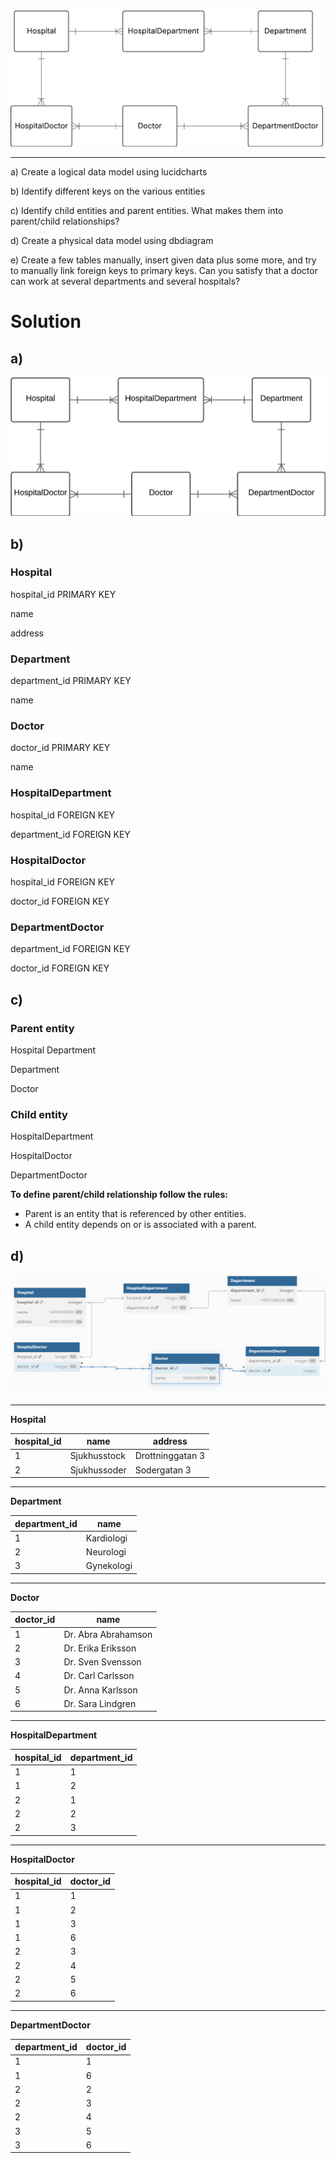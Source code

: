 <img src = "../../assets/conceptual_exercise_hospital.png" width=500>

---
a) Create a logical data model using lucidcharts

b) Identify different keys on the various entities

c) Identify child entities and parent entities. What makes them into parent/child relationships?

d) Create a physical data model using dbdiagram

e) Create a few tables manually, insert given data plus some more, and try to manually link foreign keys to primary keys. Can you satisfy that a doctor can work at several departments and several hospitals?

# Solution

## a)

![alt text](image.png)

## b)

### Hospital

hospital_id PRIMARY KEY

name

address

### Department

department_id PRIMARY KEY

name

### Doctor

doctor_id PRIMARY KEY

name

### HospitalDepartment

hospital_id FOREIGN KEY

department_id FOREIGN KEY

### HospitalDoctor

hospital_id FOREIGN KEY

doctor_id FOREIGN KEY

### DepartmentDoctor

department_id FOREIGN KEY

doctor_id FOREIGN KEY

## c)

### Parent entity

Hospital Department

Department

Doctor

### Child entity

HospitalDepartment

HospitalDoctor

DepartmentDoctor

**To define parent/child relationship follow the rules:**

- Parent is an entity that is referenced by other entities.
- A child entity depends on or is associated with a parent.

## d)

![alt text](image-1.png)

---
**Hospital**

| hospital_id | name         | address          |
| ----------- | ------------ | ---------------- |
| 1           | Sjukhusstock | Drottninggatan 3 |
| 2           | Sjukhussoder | Sodergatan 3     |

---
**Department**

| department_id | name       |
| ------------- | ---------- |
| 1             | Kardiologi |
| 2             | Neurologi  |
| 3             | Gynekologi |

---
**Doctor**

| doctor_id | name                |
| --------- | ------------------- |
| 1         | Dr. Abra Abrahamson |
| 2         | Dr. Erika Eriksson  |
| 3         | Dr. Sven Svensson   |
| 4         | Dr. Carl Carlsson   |
| 5         | Dr. Anna Karlsson   |
| 6         | Dr. Sara Lindgren   |

---
**HospitalDepartment**

| hospital_id | department_id |
| ----------- | ------------- |
| 1           | 1             |
| 1           | 2             |
| 2           | 1             |
| 2           | 2             |
| 2           | 3             |

---
**HospitalDoctor**

| hospital_id | doctor_id |
| ----------- | --------- |
| 1           | 1         |
| 1           | 2         |
| 1           | 3         |
| 1           | 6         |
| 2           | 3         |
| 2           | 4         |
| 2           | 5         |
| 2           | 6         |

---
**DepartmentDoctor**

| department_id | doctor_id |
| ------------- | --------- |
| 1             | 1         |
| 1             | 6         |
| 2             | 2         |
| 2             | 3         |
| 2             | 4         |
| 3             | 5         |
| 3             | 6         |